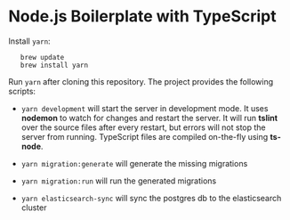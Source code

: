 # Node.js Boilerplate with TypeScript

Install `yarn`:

```
   brew update
   brew install yarn
```

Run `yarn` after cloning this repository. The project provides the following scripts:

- `yarn development` will start the server in development mode. It uses **nodemon** to watch for changes and restart the server.
  It will run **tslint** over the source files after every restart, but errors will not stop the server from running.
  TypeScript files are compiled on-the-fly using **ts-node**.

- `yarn migration:generate` will generate the missing migrations

- `yarn migration:run` will run the generated migrations

- `yarn elasticsearch-sync` will sync the postgres db to the elasticsearch cluster
